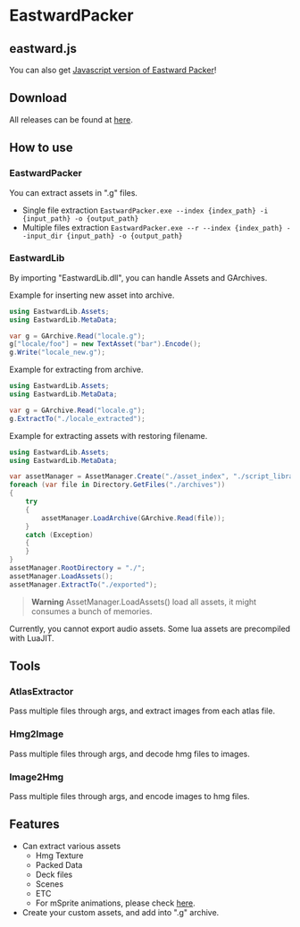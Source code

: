 EastwardPacker
=============

## eastward.js
You can also get [Javascript version of Eastward Packer](https://github.com/VriskaSerket51/eastward.js)!

## Download
All releases can be found at [here](https://github.com/VriskaSerket51/EastwardPacker/releases).

## How to use
### EastwardPacker
You can extract assets in ".g" files.

- Single file extraction
`EastwardPacker.exe --index {index_path} -i {input_path} -o {output_path}`
- Multiple files extraction
`EastwardPacker.exe --r --index {index_path} --input_dir {input_path} -o {output_path}`

### EastwardLib
By importing "EastwardLib.dll", you can handle Assets and GArchives.

Example for inserting new asset into archive.
```cs
using EastwardLib.Assets;
using EastwardLib.MetaData;

var g = GArchive.Read("locale.g");
g["locale/foo"] = new TextAsset("bar").Encode();
g.Write("locale_new.g");
```

Example for extracting from archive.
```cs
using EastwardLib.Assets;
using EastwardLib.MetaData;

var g = GArchive.Read("locale.g");
g.ExtractTo("./locale_extracted");
```

Example for extracting assets with restoring filename.
```cs
using EastwardLib.Assets;
using EastwardLib.MetaData;

var assetManager = AssetManager.Create("./asset_index", "./script_library", "./texture_index");
foreach (var file in Directory.GetFiles("./archives"))
{
    try
    {
        assetManager.LoadArchive(GArchive.Read(file));
    }
    catch (Exception)
    {
    }
}
assetManager.RootDirectory = "./";
assetManager.LoadAssets();
assetManager.ExtractTo("./exported");
```
> **Warning**
> AssetManager.LoadAssets() load all assets, it might consumes a bunch of memories.

Currently, you cannot export audio assets.
Some lua assets are precompiled with LuaJIT.

## Tools
### AtlasExtractor
Pass multiple files through args, and extract images from each atlas file.

### Hmg2Image
Pass multiple files through args, and decode hmg files to images.

### Image2Hmg
Pass multiple files through args, and encode images to hmg files.

## Features
- Can extract various assets
  - Hmg Texture
  - Packed Data
  - Deck files
  - Scenes
  - ETC
  - For mSprite animations, please check [here](https://github.com/VriskaSerket51/EastwardMSpriteParser).
- Create your custom assets, and add into ".g" archive.

